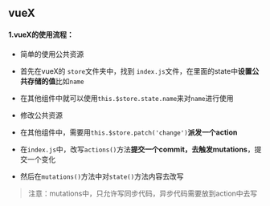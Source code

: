 ## vueX

#### 1.vueX的使用流程：

- 简单的使用公共资源

- 首先在vueX的 `store`文件夹中，找到 `index.js`文件，在里面的state中**设置公共存储的值**比如`name`
- 在其他组件中就可以使用`this.$store.state.name`来对`name`进行使用



- 修改公共资源
- 在其他组件中，需要用`this.$store.patch('change')`**派发一个action**
- 在`index.js`中，改写`actions()`方法**提交一个commit，去触发mutations**，提交一个变化
- 然后在`mutations()`方法中对`state()`方法内容去改写

> 注意：mutations中，只允许写同步代码，异步代码需要放到action中去写

